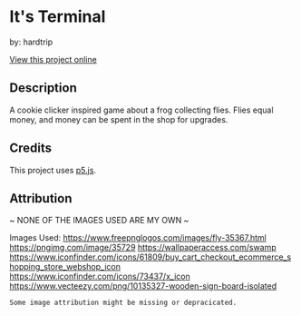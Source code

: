 # It's Terminal
by: hardtrip

[View this project online](https://hardtrip-jpg.github.io/cart253/assignments/variations/)

## Description

A cookie clicker inspired game about a frog collecting flies. Flies equal money, and money can be spent in the shop for upgrades.

## Credits

This project uses [p5.js](https://p5js.org).

## Attribution
~ NONE OF THE IMAGES USED ARE MY OWN ~

Images Used:
    https://www.freepnglogos.com/images/fly-35367.html
    https://pngimg.com/image/35729
    https://wallpaperaccess.com/swamp
    https://www.iconfinder.com/icons/61809/buy_cart_checkout_ecommerce_shopping_store_webshop_icon
    https://www.iconfinder.com/icons/73437/x_icon
    https://www.vecteezy.com/png/10135327-wooden-sign-board-isolated

    Some image attribution might be missing or depracicated.
